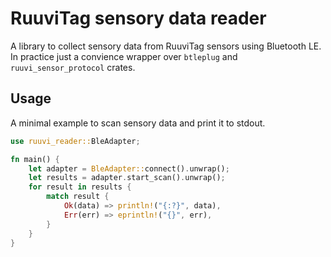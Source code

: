 # RuuviTag sensory data reader

A library to collect sensory data from RuuviTag sensors using Bluetooth LE. In practice just a convience wrapper over `btleplug` and `ruuvi_sensor_protocol` crates.

## Usage

A minimal example to scan sensory data and print it to stdout.

```rust
use ruuvi_reader::BleAdapter;

fn main() {
    let adapter = BleAdapter::connect().unwrap();
    let results = adapter.start_scan().unwrap();
    for result in results {
        match result {
            Ok(data) => println!("{:?}", data),
            Err(err) => eprintln!("{}", err),
        }
    }
}
```
